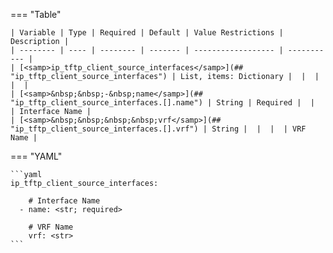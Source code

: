 <!--
  ~ Copyright (c) 2024 Arista Networks, Inc.
  ~ Use of this source code is governed by the Apache License 2.0
  ~ that can be found in the LICENSE file.
  -->
=== "Table"

    | Variable | Type | Required | Default | Value Restrictions | Description |
    | -------- | ---- | -------- | ------- | ------------------ | ----------- |
    | [<samp>ip_tftp_client_source_interfaces</samp>](## "ip_tftp_client_source_interfaces") | List, items: Dictionary |  |  |  |  |
    | [<samp>&nbsp;&nbsp;-&nbsp;name</samp>](## "ip_tftp_client_source_interfaces.[].name") | String | Required |  |  | Interface Name |
    | [<samp>&nbsp;&nbsp;&nbsp;&nbsp;vrf</samp>](## "ip_tftp_client_source_interfaces.[].vrf") | String |  |  |  | VRF Name |

=== "YAML"

    ```yaml
    ip_tftp_client_source_interfaces:

        # Interface Name
      - name: <str; required>

        # VRF Name
        vrf: <str>
    ```
